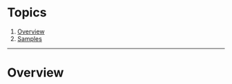 # Topics
1. [Overview](#overview)
1. [Samples](/G5/Test-automation/Guides/Gherkin/Samples)

----

# Overview
